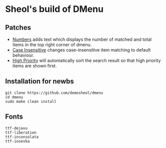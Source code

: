 # Sheol's build of DMenu

## Patches

- [Numbers](https://tools.suckless.org/dmenu/patches/numbers/) adds text which displays the number of matched and total items in the top right corner of dmenu.
- [Case Insensitive](https://tools.suckless.org/dmenu/patches/case-insensitive/) changes case-insensitive item matching to default behaviour.
- [High Priority](https://tools.suckless.org/dmenu/patches/highpriority/) will automatically sort the search result so that high priority items are shown first.

## Installation for newbs

```
git clone https://github.com/demosheol/dmenu
cd dmenu
sudo make clean install
```

## Fonts

```
ttf-dejavu
ttf-liberation
ttf-inconsolata
ttf-iosevka
```
